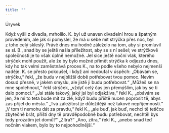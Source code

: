 ```yaml
---
title: ""
---
```


Úryvek

Když vyšli z divadla, mrholilo.
K. byl už unaven divadelní hrou a špatným provedením, ale jak si pomyslel, že má u sebe mít strýčka přes noc, byl z toho celý skleslý.
Právě dnes mu hodně záleželo na tom, aby si promluvil se sl.
B., snad by se ještě našla příležitost, aby se s ní sešel; ve strýčkově společnosti je to však úplně nemožné.
Jel sice ještě noční vlak, kterého strýček mohl použít, ale že by bylo možné přimět strýčka k odjezdu dnes, kdy ho tak velmi zaměstnává proces K., na to podle všeho nebylo nejmenší naděje.
K. se přesto pokoušel, i když ani nedoufal v úspěch: „Obávám se, strýčku,“ řekl, „že budu v nejbližší době potřebovat tvou pomoc.
Nevím dosud přesně, v jakém smyslu, ale jistě ji budu potřebovat.“
„Můžeš se na mne spolehnout,“ řekl strýček, „vždyť celý čas jen přemýšlím, jak by se ti dalo pomoci.“
„Jsi stále takový, jaký jsi byl odjakživa,“
řekl K., „obávám se jen, že mi to teta bude mít za zlé, když budu příště nucen poprosit tě, abys zas přijel do města.“
„Tvá záležitost je důležitější než takové nepříjemnosti.“
„V tom ti nemohu dát za pravdu,“
řekl K., „ale buď, jak buď, nechci tě tetičce zbytečně brát, příští dny tě pravděpodobně budu potřebovat, nechtěl bys tedy prozatím jet domů?“ „Zítra?“ „Ano, zítra,“
řekl K., „anebo snad teď nočním vlakem, bylo by to nejpohodlnější.“